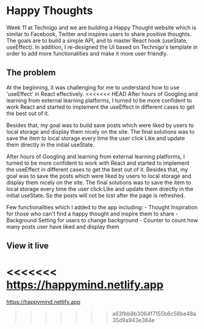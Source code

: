 # Happy Thoughts

 Week 11 at Technigo and we are building a Happy Thought website which is similar to Facebook, Twitter and inspires users to share positive thoughts. 
 The goals are to build a simple API, and to master React hook (useState, useEffect). 
 In addition, I re-designed the UI based on Technigo's template in order to add more functionalities and make it more user friendly.

 
## The problem

 At the beginning, it was challenging for me to understand how to use 'useEffect' in React effectively. 
<<<<<<< HEAD
 After hours of Googling and learning from external learning platforms, I turned to be more confident to work React and started to implement the useEffect in different cases to get the best out of it.

Besides that, my goal was to build save posts which were liked by users to local storage and display them nicely on the site. The final solutions was to save the item to local storage every time the user click Like and update them directly in the initial useState. 

After hours of Googling and learning from external learning platforms, I turned to be more confident to work with React and started to implement the useEffect in different cases to get the best out of it.
 Besides that, my goal was to save the 
 posts which were liked by users to local storage and display them nicely on the site. The final solutions was to save the item to local storage every time the user click Like and update them directly in the initial useState. So the posts will not be lost after the page is refreshed. 

 Few functionalities which I added to the app including:
    - Thought Inspiration for those who can't find a happy thought and inspire them to share
    - Background Setting for users to change background
    - Counter to count how many posts user have liked and display them


## View it live

<<<<<<< 
https://happymind.netlify.app
=======
https://happymind.netlify.app
>>>>>>> a63fbb8b3064f7155b6c58be48a35d9a943e364e
